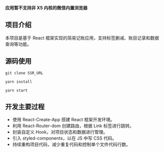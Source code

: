 **应用暂不支持非 X5 内核的微信内置浏览器**

## 项目介绍

本项目是基于 React 框架实现的简易记账应用，支持标签删减、账目记录和数据查询等功能。

## 源码使用

`git clone SSR_URL`

`yarn install`

`yarn start`

## 开发主要过程

- 使用 React-Create-App 搭建 React 框架开发环境。
- 利用 React-Router-dom 创建路由，根据 Link 标签进行跳转。
- 封装自定义 Hook，对项目状态和数据进行管理。
- 引入 styled-components，以在 JS 中写 CSS 代码。
- 持续重构项目代码，减少重复代码和控制单个文件代码行数。
